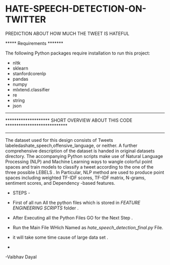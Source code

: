 # HATE-SPEECH-DETECTION-ON-TWITTER
PREDICTION ABOUT HOW MUCH THE TWEET IS HATEFUL  

***** Requirements *******

The following Python packages require installation to run 
this project: 

* nltk
* sklearn
* stanfordcorenlp
* pandas
* numpy
* mlxtend.classifier
* re
* string
* json

__________________________________________________________________________

********************   SHORT OVERVIEW ABOUT THIS CODE ****************************
__________________________________________________________________________

The dataset used for this design consists of Tweets labeledashate_speech,offensive_language, or neither. A further comprehensive description of the dataset is handed in
original datasets directory. The accompanying Python scripts make use of Natural Language Processing (NLP) and Machine Learning ways to wangle colorful point
spaces and train models to classify a tweet according to the one of the three possible LEBELS . In Particular, NLP method are used to produce point spaces including weighted TF-IDF
scores, TF-IDF matrix, N-grams, sentiment scores, and  Dependency -based  features.


- STEPS -

- First of all run All the python files which is stored in *FEATURE ENGINEERING SCRIPTS* folder . 

- After Executing all the Python Files GO for the Next Step .

- Run the Main File WHich Named as *hate_speech_detection_final.py* File. 
- it will take some time cause of large data set .
 *
 -Vaibhav Dayal

